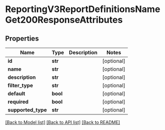 # ReportingV3ReportDefinitionsNameGet200ResponseAttributes

## Properties
Name | Type | Description | Notes
------------ | ------------- | ------------- | -------------
**id** | **str** |  | [optional] 
**name** | **str** |  | [optional] 
**description** | **str** |  | [optional] 
**filter_type** | **str** |  | [optional] 
**default** | **bool** |  | [optional] 
**required** | **bool** |  | [optional] 
**supported_type** | **str** |  | [optional] 

[[Back to Model list]](../README.md#documentation-for-models) [[Back to API list]](../README.md#documentation-for-api-endpoints) [[Back to README]](../README.md)


